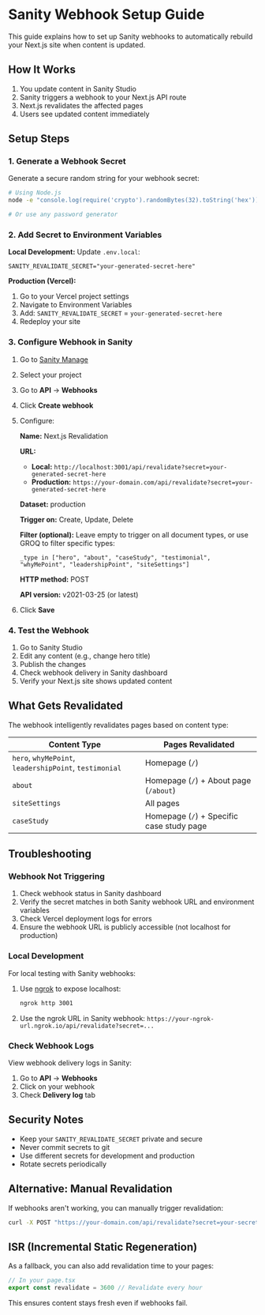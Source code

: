 # Sanity Webhook Setup Guide

This guide explains how to set up Sanity webhooks to automatically rebuild your Next.js site when content is updated.

## How It Works

1. You update content in Sanity Studio
2. Sanity triggers a webhook to your Next.js API route
3. Next.js revalidates the affected pages
4. Users see updated content immediately

## Setup Steps

### 1. Generate a Webhook Secret

Generate a secure random string for your webhook secret:

```bash
# Using Node.js
node -e "console.log(require('crypto').randomBytes(32).toString('hex'))"

# Or use any password generator
```

### 2. Add Secret to Environment Variables

**Local Development:**
Update `.env.local`:
```env
SANITY_REVALIDATE_SECRET="your-generated-secret-here"
```

**Production (Vercel):**
1. Go to your Vercel project settings
2. Navigate to Environment Variables
3. Add: `SANITY_REVALIDATE_SECRET` = `your-generated-secret-here`
4. Redeploy your site

### 3. Configure Webhook in Sanity

1. Go to [Sanity Manage](https://www.sanity.io/manage)
2. Select your project
3. Go to **API** → **Webhooks**
4. Click **Create webhook**
5. Configure:

   **Name:** Next.js Revalidation

   **URL:**
   - **Local:** `http://localhost:3001/api/revalidate?secret=your-generated-secret-here`
   - **Production:** `https://your-domain.com/api/revalidate?secret=your-generated-secret-here`

   **Dataset:** production

   **Trigger on:** Create, Update, Delete

   **Filter (optional):** Leave empty to trigger on all document types, or use GROQ to filter specific types:
   ```groq
   _type in ["hero", "about", "caseStudy", "testimonial", "whyMePoint", "leadershipPoint", "siteSettings"]
   ```

   **HTTP method:** POST

   **API version:** v2021-03-25 (or latest)

6. Click **Save**

### 4. Test the Webhook

1. Go to Sanity Studio
2. Edit any content (e.g., change hero title)
3. Publish the changes
4. Check webhook delivery in Sanity dashboard
5. Verify your Next.js site shows updated content

## What Gets Revalidated

The webhook intelligently revalidates pages based on content type:

| Content Type | Pages Revalidated |
|--------------|------------------|
| `hero`, `whyMePoint`, `leadershipPoint`, `testimonial` | Homepage (`/`) |
| `about` | Homepage (`/`) + About page (`/about`) |
| `siteSettings` | All pages |
| `caseStudy` | Homepage (`/`) + Specific case study page |

## Troubleshooting

### Webhook Not Triggering

1. Check webhook status in Sanity dashboard
2. Verify the secret matches in both Sanity webhook URL and environment variables
3. Check Vercel deployment logs for errors
4. Ensure the webhook URL is publicly accessible (not localhost for production)

### Local Development

For local testing with Sanity webhooks:
1. Use [ngrok](https://ngrok.com/) to expose localhost:
   ```bash
   ngrok http 3001
   ```
2. Use the ngrok URL in Sanity webhook: `https://your-ngrok-url.ngrok.io/api/revalidate?secret=...`

### Check Webhook Logs

View webhook delivery logs in Sanity:
1. Go to **API** → **Webhooks**
2. Click on your webhook
3. Check **Delivery log** tab

## Security Notes

- Keep your `SANITY_REVALIDATE_SECRET` private and secure
- Never commit secrets to git
- Use different secrets for development and production
- Rotate secrets periodically

## Alternative: Manual Revalidation

If webhooks aren't working, you can manually trigger revalidation:

```bash
curl -X POST "https://your-domain.com/api/revalidate?secret=your-secret"
```

## ISR (Incremental Static Regeneration)

As a fallback, you can also add revalidation time to your pages:

```typescript
// In your page.tsx
export const revalidate = 3600 // Revalidate every hour
```

This ensures content stays fresh even if webhooks fail.
